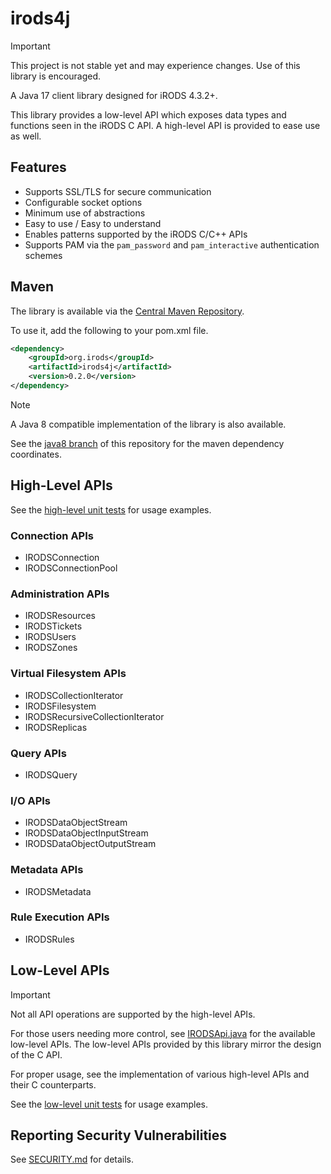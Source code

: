 # irods4j

> [!IMPORTANT]
> This project is not stable yet and may experience changes. Use of this library is encouraged.

A Java 17 client library designed for iRODS 4.3.2+.

This library provides a low-level API which exposes data types and functions seen in the iRODS C API. A high-level API is provided to ease use as well.

## Features

- Supports SSL/TLS for secure communication
- Configurable socket options
- Minimum use of abstractions
- Easy to use / Easy to understand
- Enables patterns supported by the iRODS C/C++ APIs
- Supports PAM via the `pam_password` and `pam_interactive` authentication schemes

## Maven

The library is available via the [Central Maven Repository](https://central.sonatype.com).

To use it, add the following to your pom.xml file.

```xml
<dependency>
    <groupId>org.irods</groupId>
    <artifactId>irods4j</artifactId>
    <version>0.2.0</version>
</dependency>
```

> [!NOTE]
> A Java 8 compatible implementation of the library is also available.
>
> See the [java8 branch](https://github.com/irods/irods4j/tree/java8) of this repository for the maven dependency coordinates.

## High-Level APIs

See the [high-level unit tests](src/test/java/org/irods/irods4j/high_level) for usage examples.

### Connection APIs

- IRODSConnection
- IRODSConnectionPool

### Administration APIs

- IRODSResources
- IRODSTickets
- IRODSUsers
- IRODSZones

### Virtual Filesystem APIs

- IRODSCollectionIterator
- IRODSFilesystem
- IRODSRecursiveCollectionIterator
- IRODSReplicas

### Query APIs

- IRODSQuery

### I/O APIs

- IRODSDataObjectStream
- IRODSDataObjectInputStream
- IRODSDataObjectOutputStream

### Metadata APIs

- IRODSMetadata

### Rule Execution APIs

- IRODSRules

## Low-Level APIs

> [!IMPORTANT]
> Not all API operations are supported by the high-level APIs.

For those users needing more control, see [IRODSApi.java](src/main/java/org/irods/irods4j/low_level/api/IRODSApi.java) for the available low-level APIs. The low-level APIs provided by this library mirror the design of the C API.

For proper usage, see the implementation of various high-level APIs and their C counterparts.

See the [low-level unit tests](src/test/java/org/irods/irods4j/low_level) for usage examples.

## Reporting Security Vulnerabilities

See [SECURITY.md](SECURITY.md) for details.
